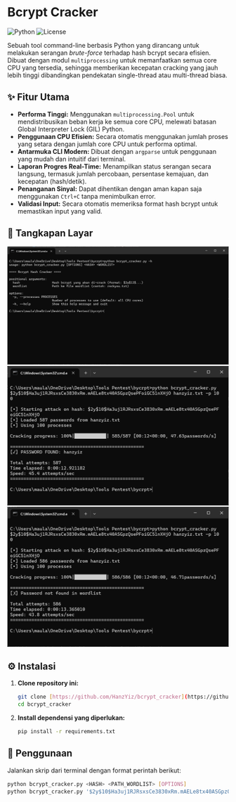 # Bcrypt Cracker

![Python](https://img.shields.io/badge/Python-3.9%2B-blue.svg)
![License](https://img.shields.io/badge/License-MIT-green.svg)

Sebuah tool command-line berbasis Python yang dirancang untuk melakukan serangan *brute-force* terhadap hash bcrypt secara efisien. Dibuat dengan modul `multiprocessing` untuk memanfaatkan semua core CPU yang tersedia, sehingga memberikan kecepatan cracking yang jauh lebih tinggi dibandingkan pendekatan single-thread atau multi-thread biasa.

## ✨ Fitur Utama

-   **Performa Tinggi:** Menggunakan `multiprocessing.Pool` untuk mendistribusikan beban kerja ke semua core CPU, melewati batasan Global Interpreter Lock (GIL) Python.
-   **Penggunaan CPU Efisien:** Secara otomatis menggunakan jumlah proses yang setara dengan jumlah core CPU untuk performa optimal.
-   **Antarmuka CLI Modern:** Dibuat dengan `argparse` untuk penggunaan yang mudah dan intuitif dari terminal.
-   **Laporan Progres Real-Time:** Menampilkan status serangan secara langsung, termasuk jumlah percobaan, persentase kemajuan, dan kecepatan (hash/detik).
-   **Penanganan Sinyal:** Dapat dihentikan dengan aman kapan saja menggunakan `Ctrl+C` tanpa menimbulkan error.
-   **Validasi Input:** Secara otomatis memeriksa format hash bcrypt untuk memastikan input yang valid.

## 📸 Tangkapan Layar
![Tangkapan Layar](assets/awal.png)
![Tangkapan Layar](assets/result.png)
![Tangkapan Layar](assets/noresult.png)

## ⚙️ Instalasi

1.  **Clone repository ini:**
    ```bash
    git clone [https://github.com/HanzYiz/bcrypt_cracker](https://github.com/HanzYiz/bcrypt_cracker)
    cd bcrypt_cracker
    ```

2.  **Install dependensi yang diperlukan:**
    ```bash
    pip install -r requirements.txt
    ```

## 🚀 Penggunaan

Jalankan skrip dari terminal dengan format perintah berikut:

```bash
python bcrypt_cracker.py <HASH> <PATH_WORDLIST> [OPTIONS]
python bcrypt_cracker.py '$2y$10$Ha3uj1RJRsxsCe3830xRm.mAELe8tx40ASGpzQsePFoiGC51nXHjO' rockyou.txt -p 100